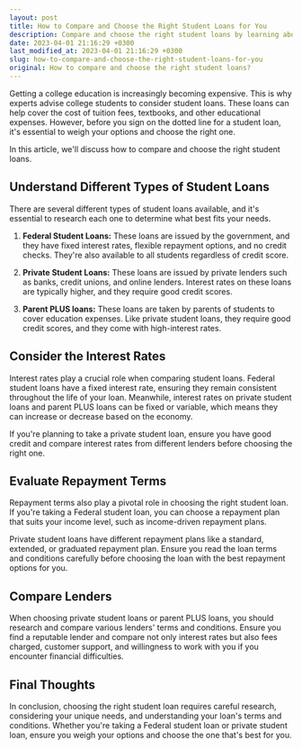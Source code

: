 ```yaml
---
layout: post
title: How to Compare and Choose the Right Student Loans for You
description: Compare and choose the right student loans by learning about various loan types, interest rates, repayment terms, and lenders. Find out more about it here.
date: 2023-04-01 21:16:29 +0300
last_modified_at: 2023-04-01 21:16:29 +0300
slug: how-to-compare-and-choose-the-right-student-loans-for-you
original: How to compare and choose the right student loans?
---
```

Getting a college education is increasingly becoming expensive. This is why experts advise college students to consider student loans. These loans can help cover the cost of tuition fees, textbooks, and other educational expenses. However, before you sign on the dotted line for a student loan, it's essential to weigh your options and choose the right one.

In this article, we'll discuss how to compare and choose the right student loans.

## Understand Different Types of Student Loans

There are several different types of student loans available, and it's essential to research each one to determine what best fits your needs.

1. **Federal Student Loans:** These loans are issued by the government, and they have fixed interest rates, flexible repayment options, and no credit checks. They're also available to all students regardless of credit score.

2. **Private Student Loans:** These loans are issued by private lenders such as banks, credit unions, and online lenders. Interest rates on these loans are typically higher, and they require good credit scores.

3. **Parent PLUS loans:** These loans are taken by parents of students to cover education expenses. Like private student loans, they require good credit scores, and they come with high-interest rates.

## Consider the Interest Rates

Interest rates play a crucial role when comparing student loans. Federal student loans have a fixed interest rate, ensuring they remain consistent throughout the life of your loan. Meanwhile, interest rates on private student loans and parent PLUS loans can be fixed or variable, which means they can increase or decrease based on the economy.

If you're planning to take a private student loan, ensure you have good credit and compare interest rates from different lenders before choosing the right one.

## Evaluate Repayment Terms

Repayment terms also play a pivotal role in choosing the right student loan. If you're taking a Federal student loan, you can choose a repayment plan that suits your income level, such as income-driven repayment plans.

Private student loans have different repayment plans like a standard, extended, or graduated repayment plan. Ensure you read the loan terms and conditions carefully before choosing the loan with the best repayment options for you.

## Compare Lenders

When choosing private student loans or parent PLUS loans, you should research and compare various lenders' terms and conditions. Ensure you find a reputable lender and compare not only interest rates but also fees charged, customer support, and willingness to work with you if you encounter financial difficulties.

## Final Thoughts

In conclusion, choosing the right student loan requires careful research, considering your unique needs, and understanding your loan's terms and conditions. Whether you're taking a Federal student loan or private student loan, ensure you weigh your options and choose the one that's best for you.